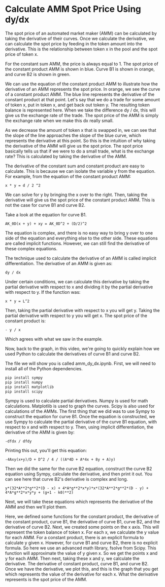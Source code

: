 # Calculate AMM Spot Price Using dy/dx

The spot price of an automated market maker (AMM) can be calculated by taking the derivative of their curves. Once we calculate the derivative, we can calculate the spot price by feeding in the token amount into the derivative. This is the relationship between token x in the pool and the spot price of token x.

For the constant sum AMM, the price is always equal to 1. The spot price of the constant product AMM is shown in blue. Curve B1 is shown in orange, and curve B2 is shown in green.

We can use the equation of the constant product AMM to illustrate how the derivative of an AMM represents the spot price. In orange, we see the curve of a constant product AMM. The blue line represents the derivative of the constant product at that point. Let's say that we do a trade for some amount of token x, put in token x, and get back out token y. The resulting token balance is represented here. When we take the difference dy / dx, this will give us the exchange rate of the trade. The spot price of the AMM is simply the exchange rate when we make this dx really small. 

As we decrease the amount of token x that is swapped in, we can see that the slope of the line approaches the slope of the blue curve, which represents the derivative at this point. So this is the intuition of why taking the derivative of the AMM will give us the spot price. The spot price basically tells us that if we were to do a small trade, what is the exchange rate? This is calculated by taking the derivative of the AMM.

The derivative of the constant sum and constant product are easy to calculate. This is because we can isolate the variable y from the equation. For example, from the equation of the constant product AMM:
```
x * y = d / 2 ^2
```
We can solve for y by bringing the x over to the right. Then, taking the derivative will give us the spot price of the constant product AMM. This is not the case for curve B1 and curve B2.

Take a look at the equation for curve B1.
```
AK_0D(x + y) + xy = AK_0D^2 + (D/2)^2
```
The equation is complex, and there is no easy way to bring y over to one side of the equation and everything else to the other side. These equations are called implicit functions. However, we can still find the derivative of these complex equations.

The technique used to calculate the derivative of an AMM is called implicit differentiation. The derivative of an AMM is given as:
```
dy / dx
```
Under certain conditions, we can calculate this derivative by taking the partial derivative with respect to x and dividing it by the partial derivative with respect to y. If the function was:
```
x * y = L^2
```
Then, taking the partial derivative with respect to x you will get y. Taking the partial derivative with respect to y you will get x. The spot price of the constant product is:
```
- y / x
```
Which agrees with what we saw in the example.

Now, back to the graph, in this video, we're going to quickly explain how we used Python to calculate the derivatives of curve B1 and curve B2.

The file we will show you is called amm_dy_dx.ipynb. First, we will need to install all of the Python dependencies.
```bash
pip install sympy
pip install numpy
pip install matplotlib
pip install scipy
```
Sympy is used to calculate partial derivatives. Numpy is used for math calculations. Matplotlib is used to graph the curves. Scipy is also used for calculations of the AMMs. The first thing that we did was to use Sympy to construct the equation for curve B1. Once the equation is constructed, we use Sympy to calculate the partial derivative of the curve B1 equation, with respect to x and with respect to y. Then, using implicit differentiation, the derivative of the AMM is given by:
```
-dfdx / dfdy
```
Printing this out, you'll get this equation:
```
-4Axy(x+y)/D + D^2 / 4 / ((A*4D + A*4x + 8y + A)y)
```
Then we did the same for the curve B2 equation, construct the curve B2 equation using Sympy, calculate the derivative, and then print it out. You can see here that curve B2's derivative is complex and long.
```
y*(32*A**2*g**2*(D - x) + 4*A*g**2*x*y)*x*(32*A**2*g**2*(D - y) + 4*A*g**2*x*y*y + (g+1 - k0)**2)
```
Next, we will take these equations which represents the derivative of the AMM and then we'll plot them. 

Here, we defined some functions for the constant product, the derivative of the constant product, curve B1, the derivative of curve B1, curve B2, and the derivative of curve B2. Next, we created some points on the x axis. This will represent the token balance of token x. For each x, we calculate the y value for each AMM. For a constant product, there is an explicit formula to calculate y given x. However, for curve B1 and curve B2, there is no explicit formula. So here we use an advanced math library, fsolve from Scipy. This function will approximate the value of y given x. So we get the points x and y for each AMM. Then next, taking these x and y, we calculate the derivative. The derivative of constant product, curve B1, and curve B2. Once we have the derivative, we plot this, and this is the graph that you get which represents the value of the derivative for each x. What the derivative represents is the spot price of the AMM.
